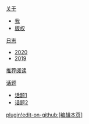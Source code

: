 [关于]()

* [我](/index.md)
* [版权](/about/copyright.md)

[日志]()

* [2020](/blog/2020/index.md)
* [2019](/blog/2019/index.md)

[推荐阅读](/recommend/index.md)

[话题]()

* [话题1](/topic/topic01.md)
* [话题2](/topic/topic02.md)

[plugin!edit-on-github:[编辑本页]](md-blog#master)
